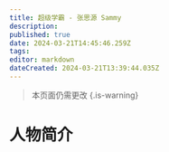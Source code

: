 ```yaml
---
title: 超级学霸 - 张思源 Sammy
description: 
published: true
date: 2024-03-21T14:45:46.259Z
tags: 
editor: markdown
dateCreated: 2024-03-21T13:39:44.035Z
---
```


> 本页面仍需更改
{.is-warning}


# 人物简介